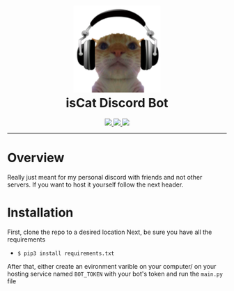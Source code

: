<h1 align="center">
  <br>
  <a href="https://github.com/Redjumpman/Jumper-Cogs/"><img src="/images/cat.png" alt="Jumper Cogs" width="200"></a>
  <br>
  isCat Discord Bot
  <br>
</h1>

<p align="center">
  <a href="https://dashboard.heroku.com/">
    <img src="https://img.shields.io/badge/Hosting-Heroku-Purple">
  </a>
  <a href="https://www.python.org/downloads/release/python-366/"><img src="https://img.shields.io/badge/Made%20With-Python%203.6-blue.svg?style=for-the-badge">
</a>
  <a href="https://github.com/Rapptz/discord.py">
      <img src="https://img.shields.io/badge/Discord.py-V1.3.4-red">
  </a>
</p>

***

# Overview
Really just meant for my personal discord with friends and not other servers. If you want to host it yourself follow the next header.

# Installation
First, clone the repo to a desired location
Next, be sure you have all the requirements
- `$ pip3 install requirements.txt`

After that, either create an evironment varible on your computer/ on your hosting service named `BOT_TOKEN` with your bot's token and run the `main.py` file
